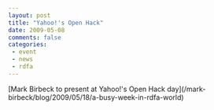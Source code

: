 ```yaml
---
layout: post
title: "Yahoo!'s Open Hack"
date: 2009-05-08
comments: false
categories:
 - event
 - news
 - rdfa
---
```

[Mark Birbeck to present at Yahoo!'s Open Hack day](/mark-
birbeck/blog/2009/05/18/a-busy-week-in-rdfa-world)

